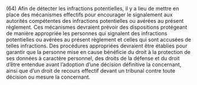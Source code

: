 (64) Afin de détecter les infractions potentielles, il y a lieu de mettre en place des mécanismes effectifs pour encourager le signalement aux autorités compétentes des infractions potentielles ou avérées au présent règlement. Ces mécanismes devraient prévoir des dispositions protégeant de manière appropriée les personnes qui signalent des infractions potentielles ou avérées au présent règlement et celles qui sont accusées de telles infractions. Des procédures appropriées devraient être établies pour garantir que la personne mise en cause bénéficie du droit à la protection de ses données à caractère personnel, des droits de la défense et du droit d’être entendue avant l’adoption d’une décision définitive la concernant, ainsi que d’un droit de recours effectif devant un tribunal contre toute décision ou mesure la concernant.
